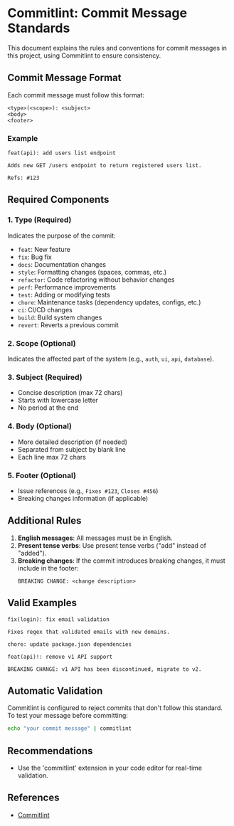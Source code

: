 # Commitlint: Commit Message Standards

This document explains the rules and conventions for commit messages in this project, using Commitlint to ensure consistency.

## Commit Message Format

Each commit message must follow this format:

```
<type>(<scope>): <subject>
<body>
<footer>
```

### Example

```
feat(api): add users list endpoint

Adds new GET /users endpoint to return registered users list.

Refs: #123
```

## Required Components

### 1. Type (Required)
Indicates the purpose of the commit:

- `feat`: New feature
- `fix`: Bug fix
- `docs`: Documentation changes
- `style`: Formatting changes (spaces, commas, etc.)
- `refactor`: Code refactoring without behavior changes
- `perf`: Performance improvements
- `test`: Adding or modifying tests
- `chore`: Maintenance tasks (dependency updates, configs, etc.)
- `ci`: CI/CD changes
- `build`: Build system changes
- `revert`: Reverts a previous commit

### 2. Scope (Optional)
Indicates the affected part of the system (e.g., `auth`, `ui`, `api`, `database`).

### 3. Subject (Required)
- Concise description (max 72 chars)
- Starts with lowercase letter
- No period at the end

### 4. Body (Optional)
- More detailed description (if needed)
- Separated from subject by blank line
- Each line max 72 chars

### 5. Footer (Optional)
- Issue references (e.g., `Fixes #123`, `Closes #456`)
- Breaking changes information (if applicable)

## Additional Rules

1. **English messages**: All messages must be in English.
2. **Present tense verbs**: Use present tense verbs ("add" instead of "added").
3. **Breaking changes**: If the commit introduces breaking changes, it must include in the footer:
   ```
   BREAKING CHANGE: <change description>
   ```

## Valid Examples

```
fix(login): fix email validation

Fixes regex that validated emails with new domains.
```

```
chore: update package.json dependencies
```

```
feat(api)!: remove v1 API support

BREAKING CHANGE: v1 API has been discontinued, migrate to v2.
```

## Automatic Validation

Commitlint is configured to reject commits that don't follow this standard. To test your message before committing:

```bash
echo "your commit message" | commitlint
```

## Recommendations

- Use the 'commitlint' extension in your code editor for real-time validation.

## References

- [Commitlint](https://commitlint.js.org/)
